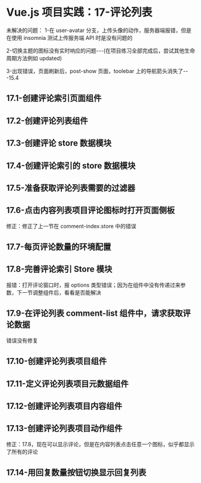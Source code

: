 # Vue.js 项目实践：17-评论列表

未解决的问题：
1-在 user-avatar 分支，上传头像的动作，服务器端报错，但是在使用 insomnia 测试上传服务端 API 时是没有问题的

2-切换主题的图标没有实时响应的问题---(在项目练习全部完成后，尝试其他生命周期方法例如 updated)

3-出现错误，页面刷新后，post-show 页面，toolebar 上的导航箭头消失了---15.4

## 17.1-创建评论索引页面组件

## 17.2-创建评论列表组件

## 17.3-创建评论 store 数据模块

## 17.4-创建评论索引的 store 数据模块

## 17.5-准备获取评论列表需要的过滤器

## 17.6-点击内容列表项目评论图标时打开页面侧板

修正：修正了上一节在 comment-index.store 中的错误

## 17.7-每页评论数量的环境配置

## 17.8-完善评论索引 Store 模块

报错：打开评论窗口时，报 options 类型错误；因为在组件中没有传递过来参数，下一节调整组件后，看看是否能解决

## 17.9-在评论列表 comment-list 组件中，请求获取评论数据

错误没有修复

## 17.10-创建评论列表项目组件

## 17.11-定义评论列表项目元数据组件

## 17.12-创建评论列表项目内容组件

## 17.13-创建评论列表项目动作组件

修正：17.8，现在可以显示评论，但是在内容列表点击任意一个图标，似乎都显示了所有的评论

## 17.14-用回复数量按钮切换显示回复列表
